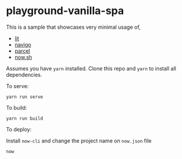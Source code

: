 # playground-vanilla-spa

This is a sample that showcases very minimal usage of,
- [lit](https://github.com/polymer/lit-html)
- [navigo](https://github.com/krasimir/navigo)
- [parcel](https://github.com/parcel-bundler/parcel)
- [now.sh](https://github.com/zeit/now-cli)

Assumes you have `yarn` installed. Clone this repo and `yarn` to install all dependencies.

To serve:
```
yarn run serve
```

To build:
```
yarn run build
```

To deploy:

Install `now-cli` and change the project name on `now.json` file
```
now
```